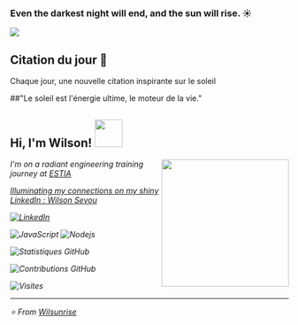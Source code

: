 ### Even the darkest night will end, and the sun will rise. ☀️

<img src="https://github.com/Wilsunrise/Wilsunrise/assets/152748586/9a07a07f-82c2-4b8a-a66b-a309e5e980d7">

## Citation du jour 🌅

Chaque jour, une nouvelle citation inspirante sur le soleil

##"Le soleil est l'énergie ultime, le moteur de la vie."

<h2> Hi, I'm Wilson! <img src="https://github.com/Wilsunrise/Wilsunrise/assets/152748586/b4da65b7-65e4-4769-8dbf-196a6b194afd" width="50"></h2>
<img align='right' src="https://github.com/Wilsunrise/Wilsunrise/assets/152748586/0d6fdcf0-eb0f-4f17-b425-f55ffa60fdb2" width="230">
<p><em>I'm on a radiant engineering training journey at <a href="http://https://www.estia.fr/">ESTIA</a<img src="https://github.com/Wilsunrise/Wilsunrise/assets/152748586/0d6fdcf0-eb0f-4f17-b425-f55ffa60fdb2"width="30"></br>
<p><em>Illuminating my connections on my shiny LinkedIn : <a href="https://www.linkedin.com/in/wilson-sevou-7aba1a295/">Wilson Sevou</a<img src="https://github.com/Wilsunrise/Wilsunrise/assets/152748586/0d6fdcf0-eb0f-4f17-b425-f55ffa60fdb2"width="30"></br>

[![LinkedIn](https://img.shields.io/badge/LinkedIn-blue?style=flat-square&logo=linkedin)](https://www.linkedin.com/in/wilson-sevou-7aba1a295/)

![JavaScript](https://img.shields.io/badge/-JavaScript-black?style=flat-square&logo=javascript)
![Nodejs](https://img.shields.io/badge/-Nodejs-black?style=flat-square&logo=Node.js)

![Statistiques GitHub](https://github-readme-stats.vercel.app/api?username=Wilsunrise&theme=highcontrast&show_icons=true)

![Contributions GitHub](https://github-readme-streak-stats.herokuapp.com/?user=Wilsunrise&theme=solarized-dark)

![Visites](https://komarev.com/ghpvc/?username=Wilsunrise&color=yellow)

---
⭐️ From [Wilsunrise](https://github.com/Wilsunrise)

